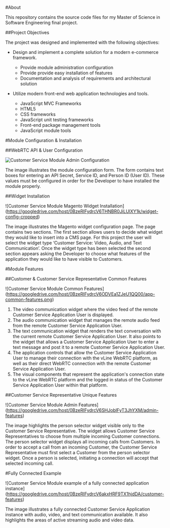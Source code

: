 #About

This repository contains the source code files for my Master of Science in Software Engineering final project.

##Project Objectives

The project was designed and implemented with the following objectives:

* Design and implement a complete solution for a modern e-commerce framework.

    * Provide module administration configuration
    * Provide provide easy installation of features
    * Documentation and analysis of requirements and architectural solution

* Utilize modern front-end web application technologies and tools.

    * JavaScript MVC Frameworks
    * HTML5
    * CSS frameworks
    * JavaScript unit testing frameworks
    * Front-end package management tools
    * JavaScript module tools


#Module Configuration & Installation

##WebRTC API & User Configuration

![Customer Service Module Admin Configuration](https://googledrive.com/host/0BzeRIFydrcV6THNBR0JiLUlXY1k/module-config.png)

The image illustrates the module configuration form. The form contains text boxes for entering an API Secret, Service ID, and Person ID (User ID). These values must be configured in order for the Developer to have installed the module properly.

##Widget Installation

![Customer Service Module Magento Widget Installation] (https://googledrive.com/host/0BzeRIFydrcV6THNBR0JiLUlXY1k/widget-config-cropped)

The image illustrates the Magento widget configuration page. The page contains two sections. The first section allows users to decide what widget they would like to insert into a CMS page. For this project the user will select the widget type ‘Customer Service: Video, Audio, and Text Communication’. Once the widget type has been selected the second section appears asking the Developer to choose what features of the application they would like to have visible to Customers.

#Module Features

##Customer & Customer Service Representative Common Features

![Customer Service Module Common Features] (https://googledrive.com/host/0BzeRIFydrcV6ODVEa1ZJeU1QQ00/app-common-features.png)

1. The video communication widget where the video feed of the remote Customer Service Application User is displayed.
2. The audio communication widget that manages the remote audio feed from the remote Customer Service Application User.
3. The text communication widget that renders the text conversation with the current remote Customer Service Application User. It also points to the widget that allows a Customer Service Application User to enter a text message and post it to a remote Customer Service Application User.
4. The application controls that allow the Customer Service Application User to manage their connection with the vLine WebRTC platform, as well as their direct WebRTC connection with the remote Customer Service Application User.
5. The visual components that represent the application's connection state to the vLine WebRTC platform and the logged in status of the Customer Service Application User within that platform.

##Customer Service Representative Unique Features

![Customer Service Module Admin Features] (https://googledrive.com/host/0BzeRIFydrcV6SHJoblFyT3JhYXM/admin-features)

The image highlights the person selector widget visible only to the Customer Service Representative. The widget allows Customer Service Representatives to choose from multiple incoming Customer connections. The person selector widget displays all incoming calls from Customers. In order to accept a call from an incoming Customer, the Customer Service Representative must first select a Customer from the person selector widget. Once a person is selected, initiating a connection will accept that selected incoming call.

#Fully Connected Example

![Customer Service Module example of a fully connected application instance] (https://googledrive.com/host/0BzeRIFydrcV6akxHRF9TX1hjdDA/customer-features)

The image illustrates a fully connected Customer Service Application instance with audio, video, and text communication available. It also highlights the areas of active streaming audio and video data.

